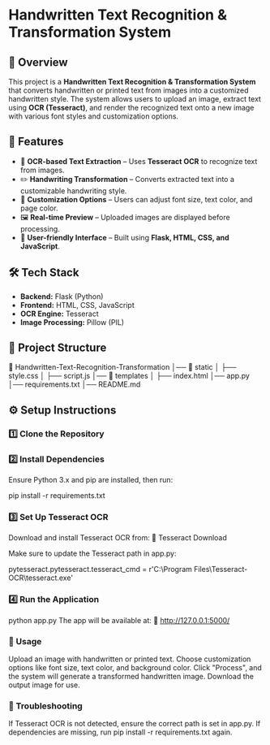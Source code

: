 # Handwritten Text Recognition & Transformation System  

## 📌 Overview  
This project is a **Handwritten Text Recognition & Transformation System** that converts handwritten or printed text from images into a customized handwritten style. The system allows users to upload an image, extract text using **OCR (Tesseract)**, and render the recognized text onto a new image with various font styles and customization options.  

## 🚀 Features  
- 📄 **OCR-based Text Extraction** – Uses **Tesseract OCR** to recognize text from images.  
- ✏️ **Handwriting Transformation** – Converts extracted text into a customizable handwriting style.  
- 🎨 **Customization Options** – Users can adjust font size, text color, and page color.  
- 🖼️ **Real-time Preview** – Uploaded images are displayed before processing.  
- 📂 **User-friendly Interface** – Built using **Flask, HTML, CSS, and JavaScript**.  

## 🛠️ Tech Stack  
- **Backend:** Flask (Python)  
- **Frontend:** HTML, CSS, JavaScript  
- **OCR Engine:** Tesseract  
- **Image Processing:** Pillow (PIL)  

## 📂 Project Structure  

📁 Handwritten-Text-Recognition-Transformation │── 
📁 static │ ├── style.css │ ├── script.js │── 
📁 templates │ ├── index.html │── app.py │── requirements.txt │── README.md

## ⚙️ Setup Instructions  

### 1️⃣ Clone the Repository  

### 2️⃣ Install Dependencies
Ensure Python 3.x and pip are installed, then run:

pip install -r requirements.txt

### 3️⃣ Set Up Tesseract OCR
Download and install Tesseract OCR from:
🔗 Tesseract Download

Make sure to update the Tesseract path in app.py:

pytesseract.pytesseract.tesseract_cmd = r'C:\Program Files\Tesseract-OCR\tesseract.exe'

### 4️⃣ Run the Application

python app.py
The app will be available at:
🔗 http://127.0.0.1:5000/

### 🎯 Usage
Upload an image with handwritten or printed text.
Choose customization options like font size, text color, and background color.
Click "Process", and the system will generate a transformed handwritten image.
Download the output image for use.

### 🐞 Troubleshooting
If Tesseract OCR is not detected, ensure the correct path is set in app.py.
If dependencies are missing, run pip install -r requirements.txt again.




